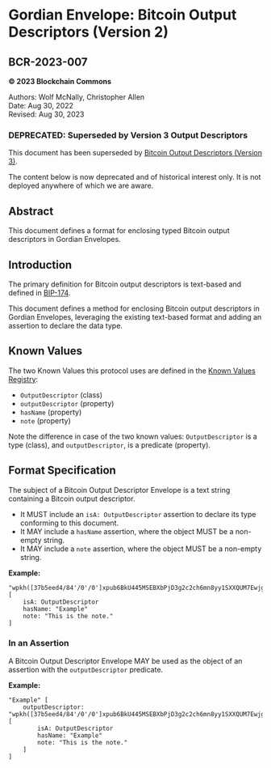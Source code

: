 # Gordian Envelope: Bitcoin Output Descriptors (Version 2)

## BCR-2023-007

**© 2023 Blockchain Commons**

Authors: Wolf McNally, Christopher Allen<br/>
Date: Aug 30, 2022<br/>
Revised: Aug 30, 2023

### DEPRECATED: Superseded by Version 3 Output Descriptors

This document has been superseded by [Bitcoin Output Descriptors (Version 3)](bcr-2023-010-output-descriptor.md).

The content below is now deprecated and of historical interest only. It is not deployed anywhere of which we are aware.

## Abstract

This document defines a format for enclosing typed Bitcoin output descriptors in Gordian Envelopes.

## Introduction

The primary definition for Bitcoin output descriptors is text-based and defined in [BIP-174](https://github.com/bitcoin/bitcoin/blob/master/doc/descriptors.md).

This document defines a method for enclosing Bitcoin output descriptors in Gordian Envelopes, leveraging the existing text-based format and adding an assertion to declare the data type.

## Known Values

The two Known Values this protocol uses are defined in the [Known Values Registry](bcr-2023-002-known-value.md#appendix-a-registry):

* `OutputDescriptor` (class)
* `outputDescriptor` (property)
* `hasName` (property)
* `note` (property)

Note the difference in case of the two known values: `OutputDescriptor` is a type (class), and `outputDescriptor`, is a predicate (property).

## Format Specification

The subject of a Bitcoin Output Descriptor Envelope is a text string containing a Bitcoin output descriptor.

* It MUST include an `isA: OutputDescriptor` assertion to declare its type conforming to this document.
* It MAY include a `hasName` assertion, where the object MUST be a non-empty string.
* It MAY include a `note` assertion, where the object MUST be a non-empty string.

**Example:**

```
"wpkh([37b5eed4/84'/0'/0']xpub6BkU445MSEBXbPjD3g2c2ch6mn8yy1SXXQUM7EwjgYiq6Wt1NDwDZ45npqWcV8uQC5oi2gHuVukoCoZZyT4HKq8EpotPMqGqxdZRuapCQ23/<0;1>/*)" [
    isA: OutputDescriptor
    hasName: "Example"
    note: "This is the note."
]
```

### In an Assertion

A Bitcoin Output Descriptor Envelope MAY be used as the object of an assertion with the `outputDescriptor` predicate.

**Example:**

```
"Example" [
    outputDescriptor: "wpkh([37b5eed4/84'/0'/0']xpub6BkU445MSEBXbPjD3g2c2ch6mn8yy1SXXQUM7EwjgYiq6Wt1NDwDZ45npqWcV8uQC5oi2gHuVukoCoZZyT4HKq8EpotPMqGqxdZRuapCQ23/<0;1>/*)" [
        isA: OutputDescriptor
        hasName: "Example"
        note: "This is the note."
    ]
]
```
